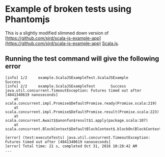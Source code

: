 # Example of broken tests using Phantomjs

This is a slightly modified slimmed down version of [https://github.com/sjrd/scala-js-example-app](https://github.com/sjrd/scala-js-example-app)
[Scala.js](http://www.scala-js.org/).


## Running the test command will give the following error  

```
[info] 1/2     example.ScalaJSExampleTest.ScalaJSExample		Success
[info] 2/2     example.ScalaJSExampleTest		Success
java.util.concurrent.TimeoutException: Futures timed out after [4841340619 nanoseconds]
	at scala.concurrent.impl.Promise$DefaultPromise.ready(Promise.scala:219)
	at scala.concurrent.impl.Promise$DefaultPromise.result(Promise.scala:223)
	at scala.concurrent.Await$$anonfun$result$1.apply(package.scala:107)
	at scala.concurrent.BlockContext$DefaultBlockContext$.blockOn(BlockContext.scala:53)
	
[error] (test:executeTests) java.util.concurrent.TimeoutException: Futures timed out after [4841340619 nanoseconds]
[error] Total time: 21 s, completed Oct 31, 2016 10:28:42 AM
...
```
